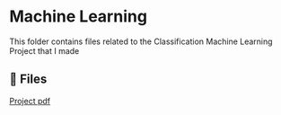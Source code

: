 # Machine Learning

This folder contains files related to the Classification Machine Learning Project that I made

## 📄 Files

[Project pdf](./ClassificationProject.pdf)
